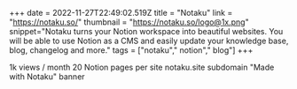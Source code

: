 +++
date = 2022-11-27T22:49:02.519Z
title = "Notaku"
link = "https://notaku.so/"
thumbnail = "https://notaku.so/logo@1x.png"
snippet="Notaku turns your Notion workspace into beautiful websites. You will be able to use Notion as a CMS and easily update your knowledge base, blog, changelog and more."
tags = ["notaku"," notion"," blog"]
+++

1k views / month
20 Notion pages per site
notaku.site subdomain
"Made with Notaku" banner
